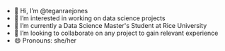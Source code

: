 - 👋 Hi, I’m @teganraejones
- 👀 I’m interested in working on data science projects
- 🌱 I’m currently a Data Science Master's Student at Rice University
- 💞️ I’m looking to collaborate on any project to gain relevant experience
- 😄 Pronouns: she/her

<!---
teganraejones/teganraejones is a ✨ special ✨ repository because its `README.md` (this file) appears on your GitHub profile.
You can click the Preview link to take a look at your changes.
--->
